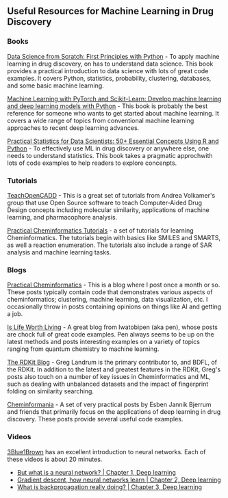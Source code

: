 ## Useful Resources for Machine Learning in Drug Discovery

### Books

[Data Science from Scratch: First Principles with Python](https://www.amazon.com/Data-Science-Scratch-Principles-Python/dp/1492041130) -
To apply machine learning in drug discovery, on has to understand data science. This book provides a practical introduction to data science with lots of great code examples.  It covers Python, statistics, probability, clustering, databases, and some basic machine learning.

[Machine Learning with PyTorch and Scikit-Learn: Develop machine learning and deep learning models with Python](https://www.amazon.com/Machine-Learning-PyTorch-Scikit-Learn-learning/dp/1801819319) -
This book is probably the best reference for someone who wants to get started about machine learning. It covers a wide range of topics from conventional machine learning approaches to recent deep learning advances.

[Practical Statistics for Data Scientists: 50+ Essential Concepts Using R and Python](https://www.amazon.com/Practical-Statistics-Data-Scientists-Essential/dp/149207294X) -
To effectively use ML in drug discovery or anywhere else, one needs to understand statistics. This book takes a pragmatic approchwith lots of code examples to help readers to explore concenpts.


### Tutorials

[TeachOpenCADD](https://github.com/volkamerlab/TeachOpenCADD) - This is a great set of tutorials from Andrea Volkamer's group that use Open Source software to teach Computer-Aided Drug Design concepts including molecular similarity, applications of machine learning, and pharmacophore analysis.

[Practical Cheminformatics Tutorials](https://github.com/PatWalters/practical_cheminformatics_tutorials) - a set of tutorials for learning Cheminformatics. The tutorials begin with basics like SMILES and SMARTS, as well a reaction enumeration.  The tutorials also include a range of SAR analysis and machine learning tasks.

### Blogs

[Practical Cheminformatics](https://practicalcheminformatics.blogspot.com/) - This is a blog where I post once a month or so. These posts typically contain code that demonstrates various aspects of cheminformatics; clustering, machine learning, data visualization, etc. I occasionally throw in posts containing opinions on things like AI and getting a job.

[Is Life Worth Living](https://iwatobipen.wordpress.com/) - A great blog from Iwatobipen (aka pen), whose posts are chock full of great code examples.  Pen always seems to be up on the latest methods and posts interesting examples on a variety of topics ranging from quantum chemistry to machine learning.

[The RDKit Blog](http://rdkit.blogspot.com/) - Greg Landrum is the primary contributor to, and BDFL, of the RDKit.  In addition to the latest and greatest features in the RDKit, Greg's posts also touch on a number of key issues in Cheminformatics and ML, such as dealing with unbalanced datasets and the impact of fingerprint folding on similarity searching.

[Cheminformania](http://www.cheminformania.com/) - A set of very practical posts by Esben Jannik Bjerrum and friends that primarily focus on the applications of deep learning in drug discovery.  These posts provide several useful code examples.

### Videos

[3Blue1Brown](https://www.3blue1brown.com/) has an excellent introduction to neural networks. Each of these videos is about 20 minutes.
- [But what is a neural network? | Chapter 1, Deep learning](https://www.youtube.com/watch?v=aircAruvnKk&t=2s)
- [Gradient descent, how neural networks learn | Chapter 2, Deep learning](https://www.youtube.com/watch?v=IHZwWFHWa-w&t=844s)
- [What is backpropagation really doing? | Chapter 3, Deep learning](https://www.youtube.com/watch?v=Ilg3gGewQ5U&t=481s)
